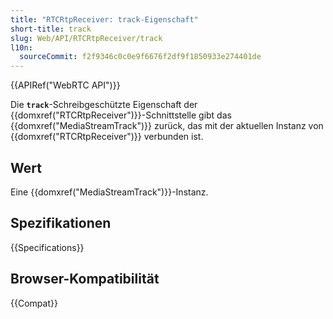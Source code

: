 ```yaml
---
title: "RTCRtpReceiver: track-Eigenschaft"
short-title: track
slug: Web/API/RTCRtpReceiver/track
l10n:
  sourceCommit: f2f9346c0c0e9f6676f2df9f1850933e274401de
---
```


{{APIRef("WebRTC API")}}

Die **`track`**-Schreibgeschützte Eigenschaft der
{{domxref("RTCRtpReceiver")}}-Schnittstelle gibt das {{domxref("MediaStreamTrack")}}
zurück, das mit der aktuellen Instanz von {{domxref("RTCRtpReceiver")}} verbunden ist.

## Wert

Eine {{domxref("MediaStreamTrack")}}-Instanz.

## Spezifikationen

{{Specifications}}

## Browser-Kompatibilität

{{Compat}}
